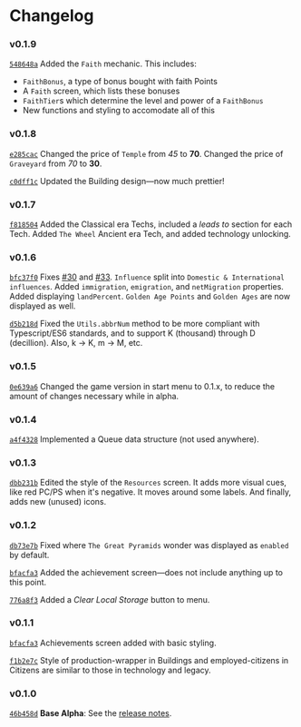 # Changelog

### v0.1.9
[`548648a`](https://github.com/EmmaRamirez/Clickopolis/commit/548648a80bd5d212f6942e0853d5fd146a52882f) Added the `Faith` mechanic. This includes:
- `FaithBonus`, a type of bonus bought with faith Points
- A `Faith` screen, which lists these bonuses
- `FaithTier`s which determine the level and power of a `FaithBonus`
- New functions and styling to accomodate all of this

### v0.1.8
[`e285cac`](https://github.com/EmmaRamirez/Clickopolis/commit/e285cac12521e4ab478ab1a4a8270997686426b8) Changed the price of `Temple` from *45* to **70**. Changed the price of `Graveyard` from *70* to **30**.

[`c0dff1c`](https://github.com/EmmaRamirez/Clickopolis/commit/c0dff1cf21358762753fd581de40c10b352f43c2) Updated the Building design&mdash;now much prettier!

### v0.1.7
[`f818504`](https://github.com/EmmaRamirez/Clickopolis/commit/f818504a9076e8fb815ac45a8df5c43f81837d84) Added the Classical era Techs, included a _leads to_ section for each Tech. Added `The Wheel` Ancient era Tech, and added technology unlocking.

### v0.1.6
[`bfc37f0`](https://github.com/EmmaRamirez/Clickopolis/commit/bfc37f03e271d169a66102f6e430d977f147686d) Fixes [#30](https://github.com/EmmaRamirez/Clickopolis/issues/30) and [#33](https://github.com/EmmaRamirez/Clickopolis/issues/33). `Influence` split into `Domestic & International influences`. Added `immigration`, `emigration`, and `netMigration` properties. Added displaying `landPercent`. `Golden Age Points` and `Golden Ages` are now displayed as well.

[`d5b218d`](https://github.com/EmmaRamirez/Clickopolis/commit/d5b218d88782a579970ce73d2a678396d34bd55f) Fixed the `Utils.abbrNum` method to be more compliant with Typescript/ES6 standards, and to support K (thousand) through D (decillion). Also, k -> K, m -> M, etc.

### v0.1.5
[`0e639a6`](https://github.com/EmmaRamirez/Clickopolis/commit/0e639a6dcd17afbafd53303e8d06ab737d4dce3d) Changed the game version in start menu to 0.1.x, to reduce the amount of changes necessary while in alpha.

### v0.1.4
[`a4f4328`](https://github.com/EmmaRamirez/Clickopolis/commit/a4f4328a1dbb6b2820c50e8261168c134df1a2ea) Implemented a Queue data structure (not used anywhere).

### v0.1.3
[`dbb231b`](https://github.com/EmmaRamirez/Clickopolis/commit/dbb231b010038bd243bdc94373bb9800e214e77f) Edited the style of the `Resources` screen. It adds more visual cues, like red PC/PS when it's negative. It moves around some labels. And finally, adds new (unused) icons.

### v0.1.2
[`db73e7b`](https://github.com/EmmaRamirez/Clickopolis/commit/db73e7b1537e72a72facaac0ddabdb7494905292) Fixed where `The Great Pyramids` wonder was displayed as `enabled` by default.

[`bfacfa3`](https://github.com/EmmaRamirez/Clickopolis/commit/bfacfa38b0fef556875f392ad32a7657f4cc1082) Added the achievement screen&mdash;does not include anything up to this point.

[`776a8f3`](https://github.com/EmmaRamirez/Clickopolis/commit/776a8f32dec27db0780d7939f187807cd392d046) Added a _Clear Local Storage_ button to menu.

### v0.1.1
[`bfacfa3`](https://github.com/EmmaRamirez/Clickopolis/commit/bfacfa38b0fef556875f392ad32a7657f4cc1082) Achievements screen added with basic styling.

[`f1b2e7c`](https://github.com/EmmaRamirez/Clickopolis/commit/f1b2e7c98149baa047b5e97e1141f6682c5c21da) Style of production-wrapper in Buildings and employed-citizens in Citizens are similar to those in technology and legacy.

### v0.1.0
[`46b458d`](https://github.com/EmmaRamirez/Clickopolis/commit/46b458dd2653cbc485845b072116de67d19d496b) **Base Alpha**: See the [release notes](https://github.com/EmmaRamirez/Clickopolis/releases/tag/v0.1.0-alpha).
